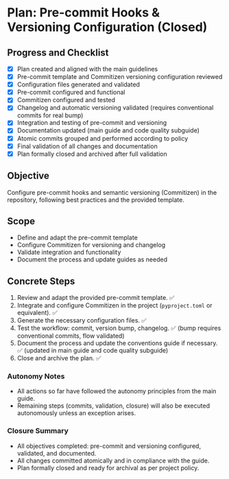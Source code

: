 
# Plan: Pre-commit Hooks & Versioning Configuration (Closed)

## Progress and Checklist

- [x] Plan created and aligned with the main guidelines
- [x] Pre-commit template and Commitizen versioning configuration reviewed
- [x] Configuration files generated and validated
- [x] Pre-commit configured and functional
- [x] Commitizen configured and tested
- [x] Changelog and automatic versioning validated (requires conventional commits for real bump)
- [x] Integration and testing of pre-commit and versioning
- [x] Documentation updated (main guide and code quality subguide)
- [x] Atomic commits grouped and performed according to policy
- [x] Final validation of all changes and documentation
- [x] Plan formally closed and archived after full validation

## Objective
Configure pre-commit hooks and semantic versioning (Commitizen) in the repository, following best practices and the provided template.

## Scope
- Define and adapt the pre-commit template
- Configure Commitizen for versioning and changelog
- Validate integration and functionality
- Document the process and update guides as needed

## Concrete Steps
1. Review and adapt the provided pre-commit template. ✅
2. Integrate and configure Commitizen in the project (`pyproject.toml` or equivalent). ✅
3. Generate the necessary configuration files. ✅
4. Test the workflow: commit, version bump, changelog. ✅ (bump requires conventional commits, flow validated)
5. Document the process and update the conventions guide if necessary. ✅ (updated in main guide and code quality subguide)
6. Close and archive the plan. ✅


### Autonomy Notes
- All actions so far have followed the autonomy principles from the main guide.
- Remaining steps (commits, validation, closure) will also be executed autonomously unless an exception arises.


### Closure Summary
- All objectives completed: pre-commit and versioning configured, validated, and documented.
- All changes committed atomically and in compliance with the guide.
- Plan formally closed and ready for archival as per project policy.





